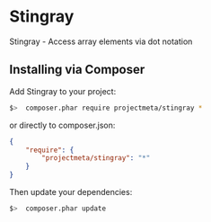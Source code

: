 Stingray
======

Stingray - Access array elements via dot notation

Installing via Composer
-----------------------
Add Stingray to your project:

```bash
$>  composer.phar require projectmeta/stingray *
```

or directly to composer.json:

```json
{
    "require": {
        "projectmeta/stingray": "*"
    }
}
```

Then update your dependencies:

```bash
$>  composer.phar update
```
